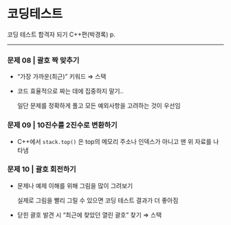 # 코딩테스트

코딩 테스트 합격자 되기 C++편(박경록) p.

---

### 문제 08 | 괄호 짝 맞추기

- “가장 가까운(최근)” 키워드 ⇒ 스택
- 코드 효율적으로 짜는 데에 집중하지 말기..
    
    일단 문제를 정확하게 풀고 모든 예외사항을 고려하는 것이 우선임
    

### 문제 09 | 10진수를 2진수로 변환하기

- C++에서 `stack.top()` 은  top의 메모리 주소나 인덱스가 아니고 맨 위 자료를 나타냄

### 문제 10 | 괄호 회전하기

- 문제나 예제 이해를 위해 그림을 많이 그려보기
    
    실제로 그림을 빨리 그릴 수 있으면 코딩 테스트 결과가 더 좋아짐
    
- 닫힌 괄호 발견 시 “최근에 찾았던 열린 괄호” 찾기 ⇒ 스택
